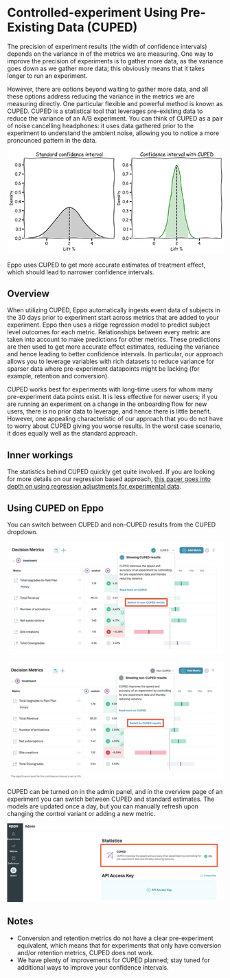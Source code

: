 # Controlled-experiment Using Pre-Existing Data (CUPED)
The precision of experiment results (the width of confidence intervals) depends on the variance in of the metrics we are measuring. One way to improve the precision of experiments is to gather more data, as the variance goes down as we gather more data; this obviously means that it takes longer to run an experiment. 

However, there are options beyond waiting to gather more data, and all these options address reducing the variance in the metrics we are measuring directly. One particular flexible and powerful method is known as CUPED. CUPED is a statistical tool that leverages pre-existing data to reduce the variance of an A/B experiment. You can think of CUPED as a pair of noise cancelling headphones: it uses data gathered prior to the experiment to understand the ambient noise, allowing you to notice a more pronounced pattern in the data.

![CUPED variance reduction explained](../../static/img/measuring-experiments/cuped-variance-plot.png)

Eppo uses CUPED to get more accurate estimates of treatment effect, which should lead to narrower confidence intervals.

## Overview
When utilizing CUPED, Eppo automatically ingests event data of subjects in the 30 days prior to experiment start across metrics that are added to your experiment. Eppo then uses a ridge regression model to predict subject level outcomes for each metric. Relationships between every metric are taken into account to make predictions for other metrics. These predictions are then used to get more accurate effect estimates, reducing the variance and hence leading to better confidence intervals. In particular, our approach allows you to leverage variables with rich datasets to reduce variance for sparser data where pre-experiment datapoints might be lacking (for example, retention and conversion). 

CUPED works best for experiments with long-time users for whom many pre-experiment data points exist. It is less effective for newer users; if you are running an experiment on a change in the onboarding flow for new users, there is no prior data to leverage, and hence there is little benefit. However, one appealing characteristic of our approach that you do not have to worry about CUPED giving you worse results. In the worst case scenario, it does equally well as the standard approach.

## Inner workings
The statistics behind CUPED quickly get quite involved. If you are looking for more details on our regression based approach, [this paper goes into depth on using regression adjustments for experimental data](https://projecteuclid.org/journals/annals-of-applied-statistics/volume-7/issue-1/Agnostic-notes-on-regression-adjustments-to-experimental-data--Reexamining/10.1214/12-AOAS583.full).

## Using CUPED on Eppo

You can switch between CUPED and non-CUPED results from the CUPED dropdown. 

![Switch to non CUPED](../../static/img/measuring-experiments/cuped-switch-to-non-cuped.png)

![Switch to CUPED](../../static/img/measuring-experiments/cuped-switch-to-cuped.png)

CUPED can be turned on in the admin panel, and in the overview page of an experiment you can switch between CUPED and standard estimates. The models are updated once a day, but you can manually refresh upon changing the control variant or adding a new metric.

![Turn CUPED on](../../static/img/measuring-experiments/cuped-turn-on-cuped.png)

## Notes
- Conversion and retention metrics do not have a clear pre-experiment equivalent, which means that for experiments that only have conversion and/or retention metrics, CUPED does not work.
- We have plenty of improvements for CUPED planned; stay tuned for additional ways to improve your confidence intervals.
